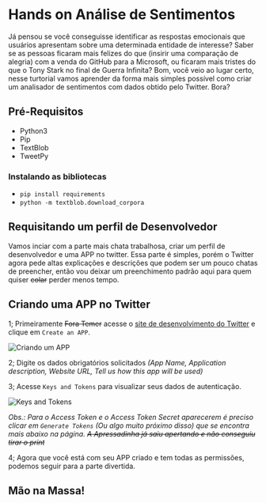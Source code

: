 # Hands on Análise de Sentimentos

Já pensou se você conseguisse identificar as respostas emocionais que usuários apresentam sobre uma determinada entidade de interesse? Saber se as pessoas ficaram mais felizes do que (insirir uma comparação de alegria) com a venda do GitHub para a Microsoft, ou ficaram mais tristes do que o Tony Stark no final de Guerra Infinita? Bom, você veio ao lugar certo, nesse turtorial vamos aprender da forma mais simples possível como criar um analisador de sentimentos com dados obtido pelo Twitter. Bora?

## Pré-Requisitos

- Python3
- Pip
- TextBlob
- TweetPy

### Instalando as bibliotecas

- `pip install requirements`
- `python -m textblob.download_corpora`

## Requisitando um perfil de Desenvolvedor

Vamos inciar com a parte mais chata trabalhosa, criar um perfil de desenvolvedor e uma APP no twitter. Essa parte é simples, porém o Twitter agora pede altas explicações e descrições que podem ser um pouco chatas de preencher, então vou deixar um preenchimento padrão aqui para quem quiser ~~colar~~ perder menos tempo.

## Criando uma APP no Twitter

1; Primeiramente ~~Fora Temer~~ acesse o [site de desenvolvimento do Twitter](https://developer.twitter.com/en/apps) e clique em `Create an APP`.

![Criando um APP](https://github.com/betinacosta/handson-sentiment-analysis/blob/master/images/craindo-app.png)

2; Digite os dados obrigatórios solicitados *(App Name, Application description, Website URL, Tell us how this app will be used)*

3; Acesse `Keys and Tokens` para visualizar seus dados de autenticação.

![Keys and Tokens](https://github.com/betinacosta/handson-sentiment-analysis/blob/master/images/keys-tokens.png)

*Obs.: Para o Access Token e o Access Token Secret aparecerem é preciso clicar em `Generate Tokens` (Ou algo muito próximo disso) que se encontra mais abaixo na página. ~~A Apressadinha já saiu apertando e não conseguiu tirar o print~~*

4; Agora que você está com seu APP criado e tem todas as permissões, podemos seguir para a parte divertida.

## Mão na Massa!

